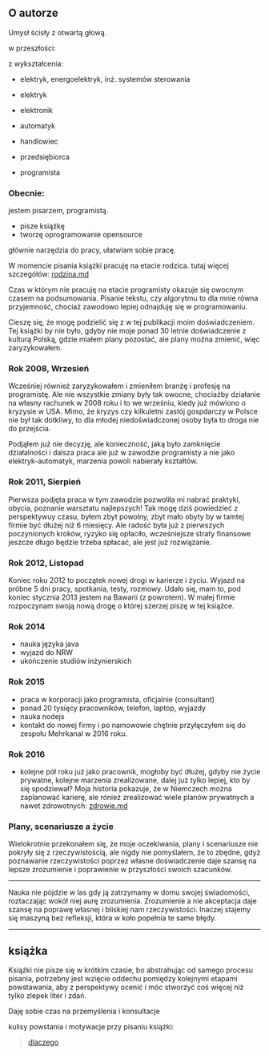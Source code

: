 ## O autorze

Umysł ścisły z otwartą głową.

w przeszłości:

z wykształcenia:
+ elektryk, energoelektryk, inż. systemów sterowania 

+ elektryk
+ elektronik
+ automatyk
+ handlowiec
+ przedsiębiorca
+ programista
 

### Obecnie:
jestem pisarzem, programistą.

+ pisze książkę
+ tworzę oprogramowanie opensource

głównie narzędzia do pracy,
ułatwiam sobie pracę.


W momencie pisania książki pracuję na etacie rodzica.
tutaj więcej szczegółów: [rodzina.md](../4/rodzina.md)

Czas w którym nie pracuję na etacie programisty okazuje się owocnym czasem
na podsumowania.
Pisanie tekstu, czy algorytmu to dla mnie równa przyjemność, chociaż zawodowo lepiej odnajduję się w programowaniu.

Cieszę się, że mogę podzielić się z w tej publikacji moim doświadczeniem.
Tej książki by nie było, gdyby nie moje ponad 30 letnie doświadczenie z kulturą Polską, gdzie miałem plany pozostać, ale plany można zmienić, więc zaryzykowałem.

### Rok 2008, Wrzesień
Wcześniej również zaryzykowałem i zmieniłem branżę i profesję na programistę.
Ale nie wszystkie zmiany były tak owocne, chociażby działanie na własny rachunek w 2008 roku i to we wrześniu, kiedy już mówiono o kryzysie w USA.
Mimo, że kryzys czy kilkuletni zastój gospdarczy w Polsce nie był tak dotkliwy, to dla młodej niedoświadczonej osoby była to droga nie do przejścia.

Podjąłem już nie decyzję, ale konieczność, jaką było zamknięcie działalności i dalsza praca ale już w zawodzie programisty a nie jako elektryk-automatyk, marzenia powoli nabierały kształtów.

### Rok 2011, Sierpień
Pierwsza podjęta praca w tym zawodzie pozwoliła mi nabrać praktyki, obycia, poznanie warsztatu najlepszych!
Tak mogę dziś powiedzieć z perspektywuy czasu, byłem zbyt powolny, zbyt mało obyty by w tamtej firmie być dłużej niż 6 miesięcy.
Ale radość była już z pierwszych poczynionych kroków, ryzyko się opłaciło, wcześniejsze straty finansowe jeszcze długo będzie trzeba spłacać, ale jest już rozwiązanie.

### Rok 2012, Listopad
Koniec roku 2012 to początek nowej drogi w karierze i życiu.
Wyjazd na próbne 5 dni pracy, spotkania, testy, rozmowy.
Udało się, mam to, pod koniec stycznia 2013 jestem na Bawarii (z powrotem).
W małej firmie rozpoczynam swoją nową drogę o której szerzej piszę w tej książce.

### Rok 2014
+ nauka języka java
+ wyjazd do NRW
+ ukończenie studiów inżynierskich


### Rok 2015
+ praca w korporacji jako programista, oficjalnie (consultant)
+ ponad 20 tysięcy pracowników, telefon, laptop, wyjazdy
+ nauka nodejs
+ kontakt do nowej firmy i po namowowie chętnie przyłączyłem się do zespołu Mehrkanal w 2016 roku.

### Rok 2016
+ kolejne pół roku już jako pracownik, mogłoby być dłużej, gdyby nie życie prywatne, kolejne marzenia zrealizowane, dalej już tylko lepiej, kto by się spodziewał?
Moja historia pokazuje, że w Niemczech można zaplanować karierę, ale rónież zrealizować wiele planów prywatnych a nawet zdrowotnych: 
[zdrowie.md](../3/zdrowie.md)

### Plany, scenariusze a życie

Wielokrotnie przekonałem się, że moje oczekiwania, plany i scenariusze nie pokryły się z rzeczywistością, ale 
nigdy nie pomyślałem, że to zbędne, gdyż poznawanie rzeczywistości poprzez własne doświadczenie daje szansę na lepsze zrozumienie i poprawienie w przyszłości swoich szacunków.

-------

Nauka nie pójdzie w las gdy ją zatrzymamy w domu swojej świadomości, roztaczając wokół niej aurę zrozumienia.
Zrozumienie a nie akceptacja daje szansę na poprawę własnej i bliskiej nam rzeczywistości.
Inaczej stajemy się maszyną bez refleksji, która w koło popełnia te same błędy.

-------




## książka

Książki nie pisze się w krótkim czasie, bo abstrahując od samego procesu pisania,
potrzebny jest wzięcie oddechu pomiędzy kolejnymi etapami powstawania,
aby z perspektywy ocenić  i móc stworzyć coś więcej niż tylko zlepek liter i zdań.

Daję sobie czas na przemyślenia i konsultacje

kulisy powstania i motywacje przy pisaniu książki:

> [dlaczego](dlaczego.md)